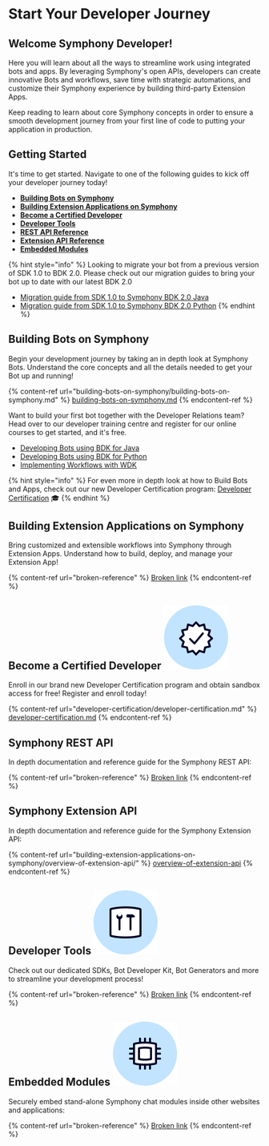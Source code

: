 # Start Your Developer Journey

## **Welcome Symphony Developer!**

Here you will learn about all the ways to streamline work using integrated bots and apps. By leveraging Symphony's open APIs, developers can create innovative Bots and workflows, save time with strategic automations, and customize their Symphony experience by building third-party Extension Apps.

Keep reading to learn about core Symphony concepts in order to ensure a smooth development journey from your first line of code to putting your application in production.

## Getting Started

It's time to get started. Navigate to one of the following guides to kick off your developer journey today!

* [**Building Bots on Symphony**](./#building-bots-on-symphony)
* [**Building Extension Applications on Symphony**](./#building-extension-applications-on-symphony)
* ****[**Become a Certified Developer**](developer-certification/developer-certification.md)****
* [**Developer Tools**](./#developer-tools)
* [**REST API Reference**](./#symphony-rest-api)
* [**Extension API Reference**](./#symphony-extension-api)
* [**Embedded Modules**](./#embedded-modules)

{% hint style="info" %}
Looking to migrate your bot from a previous version of SDK 1.0 to BDK 2.0.  Please check out our migration guides to bring your bot up to date with our latest BDK 2.0

* [Migration guide from SDK 1.0 to Symphony BDK 2.0 Java](https://symphony-bdk-java.finos.org/migration.html)
* [Migration guide from SDK 1.0 to Symphony BDK 2.0 Python](https://symphony-bdk-python.finos.org/markdown/migration.html)
{% endhint %}

## Building Bots on Symphony <img src=".gitbook/assets/bot-large.png" alt="" data-size="line">

Begin your development journey by taking an in depth look at Symphony Bots. Understand the core concepts and all the details needed to get your Bot up and running!

{% content-ref url="building-bots-on-symphony/building-bots-on-symphony.md" %}
[building-bots-on-symphony.md](building-bots-on-symphony/building-bots-on-symphony.md)
{% endcontent-ref %}

Want to build your first bot together with the Developer Relations team? Head over to our developer training centre and register for our online courses to get started, and it's free.

* [Developing Bots using BDK for Java](https://learn.symphony.com/bundles/java-bot-developer)
* [Developing Bots using BDK for Python](https://learn.symphony.com/bundles/python-bot-developer)
* [Implementing Workflows with WDK](https://learn.symphony.com/bundles/workflow-developer-certification)

{% hint style="info" %}
For even more in depth look at how to Build Bots and Apps, check out our new Developer Certification program: [Developer Certification](developer-certification/developer-certification.md) 🎓
{% endhint %}

## Building Extension Applications on Symphony <img src=".gitbook/assets/extension-app-large.png" alt="" data-size="line">

Bring customized and extensible workflows into Symphony through Extension Apps. Understand how to build, deploy, and manage your Extension App!

{% content-ref url="broken-reference" %}
[Broken link](broken-reference)
{% endcontent-ref %}

## Become a Certified Developer <img src=".gitbook/assets/certified-developer (1) (2) (2) (2).png" alt="" data-size="line">&#x20;

Enroll in our brand new Developer Certification program and obtain sandbox access for free! Register and enroll today!

{% content-ref url="developer-certification/developer-certification.md" %}
[developer-certification.md](developer-certification/developer-certification.md)
{% endcontent-ref %}

## Symphony REST API <img src=".gitbook/assets/symphony-api-large.png" alt="" data-size="line">

In depth documentation and reference guide for the Symphony REST API:

{% content-ref url="broken-reference" %}
[Broken link](broken-reference)
{% endcontent-ref %}

## Symphony Extension API <img src=".gitbook/assets/extension-app-large.png" alt="" data-size="line">

In depth documentation and reference guide for the Symphony Extension API:

{% content-ref url="building-extension-applications-on-symphony/overview-of-extension-api/" %}
[overview-of-extension-api](building-extension-applications-on-symphony/overview-of-extension-api/)
{% endcontent-ref %}

## Developer Tools <img src=".gitbook/assets/developer-tools.png" alt="" data-size="line">&#x20;

Check out our dedicated SDKs, Bot Developer Kit, Bot Generators and more to streamline your development process!

{% content-ref url="broken-reference" %}
[Broken link](broken-reference)
{% endcontent-ref %}

## Embedded Modules <img src=".gitbook/assets/embedded-modules.png" alt="" data-size="line">&#x20;

Securely embed stand-alone Symphony chat modules inside other websites and applications:

{% content-ref url="broken-reference" %}
[Broken link](broken-reference)
{% endcontent-ref %}
